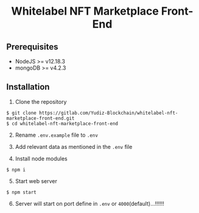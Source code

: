 <div align="center">
    <h1>   
        Whitelabel NFT Marketplace Front-End
    </h1>
</div>

## Prerequisites

-   NodeJS >= v12.18.3
-   mongoDB >= v4.2.3

## Installation

1. Clone the repository

```
$ git clone https://gitlab.com/Yudiz-Blockchain/whitelabel-nft-marketplace-front-end.git
$ cd whitelabel-nft-marketplace-front-end
```

2. Rename `.env.example` file to `.env`

3. Add relevant data as mentioned in the `.env` file

4. Install node modules

```
$ npm i
```

5. Start web server

```
$ npm start
```

6. Server will start on port define in `.env` or `4000`(default)...!!!!!!
